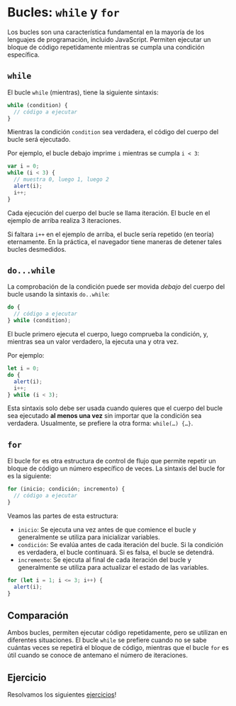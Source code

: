 # Bucles: `while` y `for`

Los bucles son una característica fundamental en la mayoría de los lenguajes de programación, incluido JavaScript. Permiten ejecutar un bloque de código repetidamente mientras se cumpla una condición específica.

## `while`

El bucle `while` (mientras), tiene la siguiente sintaxis:

```js
while (condition) {
  // código a ejecutar
}
```

Mientras la condición `condition` sea verdadera, el código del cuerpo del bucle será ejecutado.

Por ejemplo, el bucle debajo imprime `i` mientras se cumpla `i < 3`:

```js
var i = 0;
while (i < 3) {
  // muestra 0, luego 1, luego 2
  alert(i);
  i++;
}
```

Cada ejecución del cuerpo del bucle se llama iteración. El bucle en el ejemplo de arriba realiza 3 iteraciones.

Si faltara `i++` en el ejemplo de arriba, el bucle sería repetido (en teoría) eternamente. En la práctica, el navegador tiene maneras de detener tales bucles desmedidos.

## `do...while`

La comprobación de la condición puede ser movida _debajo_ del cuerpo del bucle usando la sintaxis `do..while`:

```js
do {
  // código a ejecutar
} while (condition);
```

El bucle primero ejecuta el cuerpo, luego comprueba la condición, y, mientras sea un valor verdadero, la ejecuta una y otra vez.

Por ejemplo:

```js
let i = 0;
do {
  alert(i);
  i++;
} while (i < 3);
```

Esta sintaxis solo debe ser usada cuando quieres que el cuerpo del bucle sea ejecutado **al menos una vez** sin importar que la condición sea verdadera. Usualmente, se prefiere la otra forma: `while(…) {…}`.

## `for`

El bucle for es otra estructura de control de flujo que permite repetir un bloque de código un número específico de veces. La sintaxis del bucle for es la siguiente:

```js
for (inicio; condición; incremento) {
  // código a ejecutar
}
```

Veamos las partes de esta estructura:

- `inicio`: Se ejecuta una vez antes de que comience el bucle y generalmente se utiliza para inicializar variables.
- `condición`: Se evalúa antes de cada iteración del bucle. Si la condición es verdadera, el bucle continuará. Si es falsa, el bucle se detendrá.
- `incremento`: Se ejecuta al final de cada iteración del bucle y generalmente se utiliza para actualizar el estado de las variables.

```js
for (let i = 1; i <= 3; i++) {
  alert(i);
}
```

## Comparación

Ambos bucles, permiten ejecutar código repetidamente, pero se utilizan en diferentes situaciones. El bucle `while` se prefiere cuando no se sabe cuántas veces se repetirá el bloque de código, mientras que el bucle `for` es útil cuando se conoce de antemano el número de iteraciones.

## Ejercicio

Resolvamos los siguientes [ejercicios](../exercises/03-while-for.md)!
